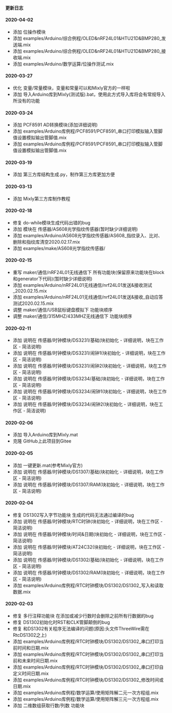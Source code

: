 #### 更新日志
#### 2020-04-02
* 添加 位操作模块
* 添加 examples/Arduino/综合例程/OLED&nRF24L01&HTU21D&BMP280_发送端.mix
* 添加 examples/Arduino/综合例程/OLED&nRF24L01&HTU21D&BMP280_接收端.mix
* 添加 examples/Arduino/数学运算/位操作测试.mix


#### 2020-03-27
* 优化 变量/常量模块，变量和常量可以和Mixly官方的一样啦
* 添加 导入Arduino库到Mixly(测试版).bat，使用此方式导入库将会有常规导入所没有的功能

#### 2020-03-24
* 添加 PCF8591 AD转换模块(添加详细说明)
* 添加 examples/Arduino库例程/PCF8591/PCF8591_串口打印模拟输入管脚值设置模拟输出管脚值.mix
* 添加 examples/Arduino库例程/PCF8591/PCF8591_串口打印模拟输入管脚值设置模拟输出管脚值.mix

#### 2020-03-19
* 添加 第三方库结构生成.py，制作第三方库更加方便

#### 2020-03-13
* 添加 Mixly第三方库制作教程

#### 2020-02-18
* 修复 do-while模块生成代码出错的bug
* 添加 模块在 传感器/AS608光学指纹传感器(暂时缺少详细说明)
* 添加 examples/Arduino/AS608光学指纹传感器/AS608_指纹录入、比对、删除和指纹库清空2020.02.17.mix
* 添加 examples/make/AS608光学指纹传感器/


#### 2020-02-15
* 重写 maker/通信/nRF24L01无线通信下 所有功能块(保留原来功能块在block和generator下代码)(暂时缺少详细说明)
* 添加 examples/Arduino/nRF24L01无线通信/nrf24L01发送&接收测试_2020.02.15.mix
* 添加 examples/Arduino/nRF24L01无线通信/nrf24L01发送&接收_自动应答测试2020.02.15.mix
* 调整 maker/通信/USB鼠标键盘模拟下 功能块顺序
* 调整 maker/通信/315MHZ/433MHZ无线通信下 功能块顺序

#### 2020-02-11
* 添加 说明在 传感器/时钟模块/DS3231/基础(块初始化 - 详细说明，块在工作区 - 简洁说明)
* 添加 说明在 传感器/时钟模块/DS3231/闹钟1(块初始化 - 详细说明，块在工作区 - 简洁说明)
* 添加 说明在 传感器/时钟模块/DS3231/闹钟2(块初始化 - 详细说明，块在工作区 - 简洁说明)
* 添加 说明在 传感器/时钟模块/DS3234/基础(块初始化 - 详细说明，块在工作区 - 简洁说明)
* 添加 说明在 传感器/时钟模块/DS3234/闹钟1(块初始化 - 详细说明，块在工作区 - 简洁说明)
* 添加 说明在 传感器/时钟模块/DS3234/闹钟2(块初始化 - 详细说明，块在工作区 - 简洁说明)

#### 2020-02-06
* 添加 导入Arduino库到Mixly.mat
* 克隆 GitHub上此项目到Gitee

#### 2020-02-05
* 添加 一键更新.mat(参考Mixly官方)
* 添加 说明在 传感器/时钟模块/DS1307/基础(块初始化 - 详细说明，块在工作区 - 简洁说明)
* 添加 说明在 传感器/时钟模块/DS1307/RAM(块初始化 - 详细说明，块在工作区 - 简洁说明)

#### 2020-02-04
* 修复 DS1302写入字节功能块 生成的代码无法通过编译的bug
* 添加 说明在 传感器/时钟模块/RTC时钟(块初始化 - 详细说明，块在工作区 - 简洁说明)
* 添加 说明在 传感器/时钟模块/时间&日期(块初始化 - 详细说明，块在工作区 - 简洁说明)
* 添加 说明在 传感器/时钟模块/AT24C32(块初始化 - 详细说明，块在工作区 - 简洁说明)
* 添加 说明在 传感器/时钟模块/DS1302/基础(块初始化 - 详细说明，块在工作区 - 简洁说明)
* 添加 说明在 传感器/时钟模块/DS1302/RAM(块初始化 - 详细说明，块在工作区 - 简洁说明)
* 添加 examples/Arduino库例程/RTC时钟模块/DS1302/DS1302_写入和读取数据.mix

#### 2020-02-03
* 修复 多行注释功能块 在添加或减少行数时会删除之前所有行数据的bug
* 修复 DS1302初始化时RST和CLK管脚颠倒的bug
* 修复 和DS1302有关程序无法编译的问题(原因:头文件ThreeWire需在RtcDS1302之上)
* 添加 examples/Arduino库例程/RTC时钟模块/DS1302/DS1302_串口打印当前时间和日期.mix
* 添加 examples/Arduino库例程/RTC时钟模块/DS1302/DS1302_串口打印当前和未来时间日期.mix
* 添加 examples/Arduino库例程/RTC时钟模块/DS1302/DS1302_串口打印自定义时间日期.mix
* 添加 examples/Arduino库例程/RTC时钟模块/DS1302/DS1302_修改时间或日期.mix
* 添加 examples/Arduino库例程/数学运算/使用矩阵解二元一次方程组.mix
* 添加 examples/Arduino库例程/数学运算/使用矩阵解三元一次方程组.mix
* 添加 二维数组获取行数/列数 功能块
